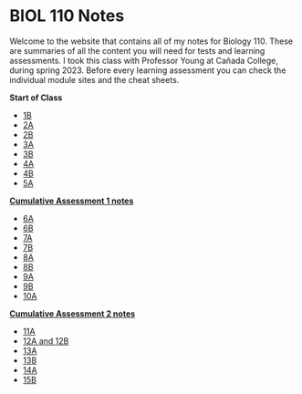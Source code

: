 # BIOL 110 Notes

Welcome to the website that contains all of my notes for Biology 110. These are summaries of all the content you will need for tests and learning assessments. I took this class with Professor Young at Cañada College, during spring 2023. Before every learning assessment you can check the individual module sites and the cheat sheets.

**Start of Class**

* [1B](./1B.html)  
* [2A](./2A.html)  
* [2B](./2B.html)  
* [3A](./3A.html)  
* [3B](./3B.html)  
* [4A](./4A.html)  
* [4B](./4B.html)  
* [5A](./5A.html)  

**[Cumulative Assessment 1 notes](./ca1.md)**

* [6A](./6A.html)
* [6B](./6B.html)
* [7A](./7A.html)
* [7B](./7B.html)
* [8A](./8A.html)
* [8B](./8B.html)
* [9A](./9A.html)
* [9B](./9B.html)
* [10A](./10A.html)

**[Cumulative Assessment 2 notes](./ca2.md)**

* [11A](./11A.html)
* [12A and 12B](./12A.html)
* [13A](./13A.html)
* [13B](./13B.html)
* [14A](./14A.html)
* [15B](./15B.html)
